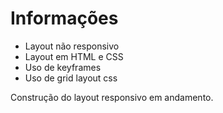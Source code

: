 # Informações

- Layout não responsivo
- Layout em HTML e CSS
- Uso de keyframes
- Uso de grid layout css

Construção do layout responsivo em andamento.<br/>